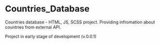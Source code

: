 # Countries_Database
Countries database - HTML, JS, SCSS project. Providing infromation about countries from external API.

Project in early stage of development (v.0.0.1)
